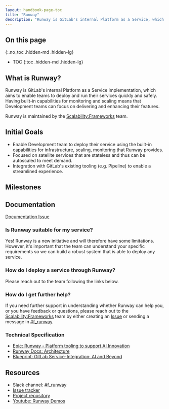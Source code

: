```yaml
---
layout: handbook-page-toc
title: "Runway"
description: "Runway is GitLab's internal Platform as a Service, which aims to enable teams to deploy and run their services quickly and safely."
---
```


## On this page
{:.no_toc .hidden-md .hidden-lg}

- TOC
{:toc .hidden-md .hidden-lg}

## What is Runway?

Runway is GitLab's internal Platform as a Service implementation, which aims to enable teams to deploy and run their services quickly and safely. Having built-in capabilities for monitoring and scaling means that Development teams can focus on delivering and enhancing their features. 

Runway is maintained by the [Scalability:Frameworks](https://about.gitlab.com/handbook/engineering/infrastructure/team/scalability/frameworks.html) team.

## Initial Goals

- Enable Development team to deploy their service using the built-in capabilities for infrastructure, scaling, monitoring that Runway provides. 
- Focused on satellite services that are stateless and thus can be autoscaled to meet demand.
- Integration with GitLab's existing tooling (e.g. Pipeline) to enable a streamlined experience.

## Milestones

## Documentation

[Documentation Issue](https://gitlab.com/gitlab-com/gl-infra/platform/runway/team/-/issues/50)

### Is Runway suitable for my service?

Yes! Runway is a new initiative and will therefore have some limitations. However, it's important that the team can understand your specific requirements so we can build a robust system that is able to deploy any service.

### How do I deploy a service through Runway?

Please reach out to the team following the links below.

### How do I get further help?

If you need further support in understanding whether Runway can help you, or you have feedback or questions, please reach out to the [Scalability:Frameworks](https://about.gitlab.com/handbook/engineering/infrastructure/team/scalability/frameworks.html) team by either creating an [Issue](https://gitlab.com/gitlab-com/gl-infra/platform/runway/team/-/issues/new) or sending a message in [#f_runway](https://gitlab.slack.com/archives/C05G970PHSA).

### Technical Specification

- [Epic: Runway - Platform tooling to support AI Innovation](https://gitlab.com/groups/gitlab-com/gl-infra/-/epics/969)
- [Runway Docs: Architecture](https://gitlab.com/gitlab-com/gl-infra/platform/runway/docs/-/blob/master/architecture.md)
- [Blueprint: GitLab Service-Integration: AI and Beyond](https://docs.gitlab.com/ee/architecture/blueprints/gitlab_ml_experiments/)

## Resources

- Slack channel: [#f_runway](https://gitlab.slack.com/archives/C05G970PHSA)
- [Issue tracker](https://gitlab.com/gitlab-com/gl-infra/platform/runway/team/-/issues/)
- [Project repository](https://gitlab.com/gitlab-com/gl-infra/platform/runway)
- [Youtube: Runway Demos](https://www.youtube.com/playlist?list=PL05JrBw4t0Kosd76voQ6tbQbW-YnlIuBy)
